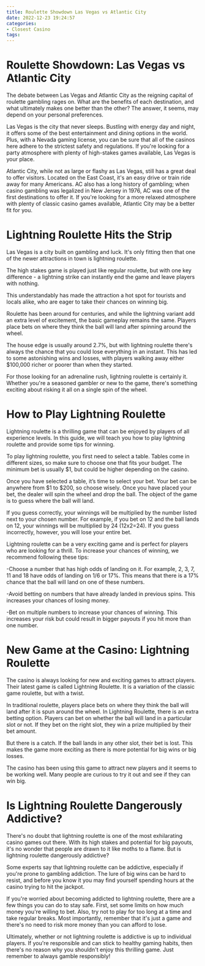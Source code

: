 ```yaml
---
title: Roulette Showdown Las Vegas vs Atlantic City
date: 2022-12-23 19:24:57
categories:
- Closest Casino
tags:
---
```



#  Roulette Showdown: Las Vegas vs Atlantic City

The debate between Las Vegas and Atlantic City as the reigning capital of roulette gambling rages on. What are the benefits of each destination, and what ultimately makes one better than the other? The answer, it seems, may depend on your personal preferences.

Las Vegas is the city that never sleeps. Bustling with energy day and night, it offers some of the best entertainment and dining options in the world. Plus, with a Nevada gaming license, you can be sure that all of the casinos here adhere to the strictest safety and regulations. If you're looking for a party atmosphere with plenty of high-stakes games available, Las Vegas is your place.

Atlantic City, while not as large or flashy as Las Vegas, still has a great deal to offer visitors. Located on the East Coast, it's an easy drive or train ride away for many Americans. AC also has a long history of gambling; when casino gambling was legalized in New Jersey in 1976, AC was one of the first destinations to offer it. If you're looking for a more relaxed atmosphere with plenty of classic casino games available, Atlantic City may be a better fit for you.

#  Lightning Roulette Hits the Strip

Las Vegas is a city built on gambling and luck. It's only fitting then that one of the newer attractions in town is lightning roulette.

The high stakes game is played just like regular roulette, but with one key difference - a lightning strike can instantly end the game and leave players with nothing.

This understandably has made the attraction a hot spot for tourists and locals alike, who are eager to take their chances on winning big.

Roulette has been around for centuries, and while the lightning variant add an extra level of excitement, the basic gameplay remains the same. Players place bets on where they think the ball will land after spinning around the wheel.

The house edge is usually around 2.7%, but with lightning roulette there's always the chance that you could lose everything in an instant. This has led to some astonishing wins and losses, with players walking away either $100,000 richer or poorer than when they started.

For those looking for an adrenaline rush, lightning roulette is certainly it. Whether you're a seasoned gambler or new to the game, there's something exciting about risking it all on a single spin of the wheel.

#  How to Play Lightning Roulette

Lightning roulette is a thrilling game that can be enjoyed by players of all experience levels. In this guide, we will teach you how to play lightning roulette and provide some tips for winning.

To play lightning roulette, you first need to select a table. Tables come in different sizes, so make sure to choose one that fits your budget. The minimum bet is usually $1, but could be higher depending on the casino.

Once you have selected a table, it’s time to select your bet. Your bet can be anywhere from $1 to $200, so choose wisely. Once you have placed your bet, the dealer will spin the wheel and drop the ball. The object of the game is to guess where the ball will land.

If you guess correctly, your winnings will be multiplied by the number listed next to your chosen number. For example, if you bet on 12 and the ball lands on 12, your winnings will be multiplied by 24 (12x2=24). If you guess incorrectly, however, you will lose your entire bet.

Lightning roulette can be a very exciting game and is perfect for players who are looking for a thrill. To increase your chances of winning, we recommend following these tips:

-Choose a number that has high odds of landing on it. For example, 2, 3, 7, 11 and 18 have odds of landing on 1/6 or 17%. This means that there is a 17% chance that the ball will land on one of these numbers.

-Avoid betting on numbers that have already landed in previous spins. This increases your chances of losing money.

-Bet on multiple numbers to increase your chances of winning. This increases your risk but could result in bigger payouts if you hit more than one number.

#  New Game at the Casino: Lightning Roulette

The casino is always looking for new and exciting games to attract players. Their latest game is called Lightning Roulette. It is a variation of the classic game roulette, but with a twist.

In traditional roulette, players place bets on where they think the ball will land after it is spun around the wheel. In Lightning Roulette, there is an extra betting option. Players can bet on whether the ball will land in a particular slot or not. If they bet on the right slot, they win a prize multiplied by their bet amount.

But there is a catch. If the ball lands in any other slot, their bet is lost. This makes the game more exciting as there is more potential for big wins or big losses.

The casino has been using this game to attract new players and it seems to be working well. Many people are curious to try it out and see if they can win big.

#  Is Lightning Roulette Dangerously Addictive?

There's no doubt that lightning roulette is one of the most exhilarating casino games out there. With its high stakes and potential for big payouts, it's no wonder that people are drawn to it like moths to a flame. But is lightning roulette dangerously addictive?

Some experts say that lightning roulette can be addictive, especially if you're prone to gambling addiction. The lure of big wins can be hard to resist, and before you know it you may find yourself spending hours at the casino trying to hit the jackpot.

If you're worried about becoming addicted to lightning roulette, there are a few things you can do to stay safe. First, set some limits on how much money you're willing to bet. Also, try not to play for too long at a time and take regular breaks. Most importantly, remember that it's just a game and there's no need to risk more money than you can afford to lose.

Ultimately, whether or not lightning roulette is addictive is up to individual players. If you're responsible and can stick to healthy gaming habits, then there's no reason why you shouldn't enjoy this thrilling game. Just remember to always gamble responsibly!